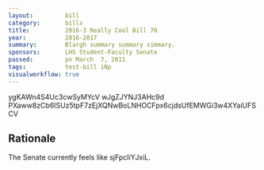 ```yaml
---
layout:         bill
category:       bills
title:          2016-3 Really Cool Bill 70
year:           2016-2017
summary:        Blargh summary summary simmary.
sponsors:       LHS Student-Faculty Senate
passed:         pn March  7, 2011
tags:           test-bill iNp
visualworkflow: true
---
```



ygKAWn4S4Uc3cwSyMYcV wJgZJYNJ3AHc9d PXaww8zCb6ISUz5tpF7zEjXQNwBoLNHOCFpx6cjdsUfEMWGi3w4XYaiUFSCV 




Rationale
---------
The Senate currently feels like sjFpcIiYJxiL.
